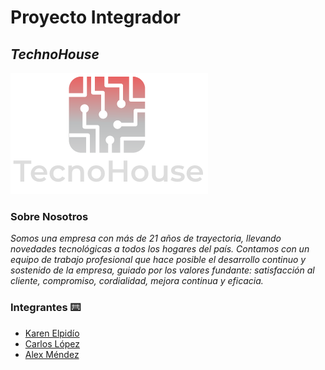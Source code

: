 # Proyecto Integrador  
## ***TechnoHouse*** 
 ![Alt Text](https://raw.githubusercontent.com/Alexus167/grupo_2_technoHouse/main/Logo_.png)

###  Sobre  Nosotros
_Somos una empresa con más de 21 años de trayectoria, llevando novedades tecnológicas a todos los hogares del país. Contamos con un equipo de trabajo profesional que hace posible el desarrollo continuo y sostenido de la empresa, guiado por los valores fundante: satisfacción al cliente, compromiso, cordialidad, mejora continua y eficacia._

### Integrantes  ⌨️
- [Karen Elpidío](https://github.com/KarenElpidio)
- [Carlos López](https://github.com/karlos2312)
- [Alex Méndez](https://github.com/Alexus167)



